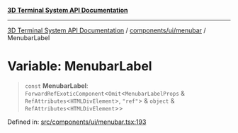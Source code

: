 [**3D Terminal System API Documentation**](../../../../README.md)

***

[3D Terminal System API Documentation](../../../../README.md) / [components/ui/menubar](../README.md) / MenubarLabel

# Variable: MenubarLabel

> `const` **MenubarLabel**: `ForwardRefExoticComponent`\<`Omit`\<`MenubarLabelProps` & `RefAttributes`\<`HTMLDivElement`\>, `"ref"`\> & `object` & `RefAttributes`\<`HTMLDivElement`\>\>

Defined in: [src/components/ui/menubar.tsx:193](https://github.com/Dicommunitas/ThreeJS_Terminal_3D/blob/6861c3fedb296b50971bbc544df59a09f35d0238/src/components/ui/menubar.tsx#L193)
